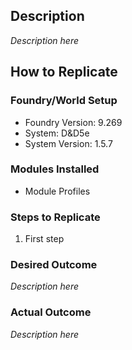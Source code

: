 ## Description
*Description here*

## How to Replicate
### Foundry/World Setup
- Foundry Version: 9.269
- System: D&D5e
- System Version: 1.5.7

### Modules Installed

- Module Profiles

### Steps to Replicate

1) First step

### Desired Outcome
*Description here*

### Actual Outcome
*Description here*